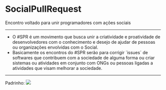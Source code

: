 # SocialPullRequest
Encontro voltado para unir programadores com ações sociais

***

* O #SPR é um movimento que busca unir a criatividade e proatividade de desenvolvedores com o conhecimento e desejo de ajudar de pessoas ou organizações envolvidas com o Social.
* Basicamente os encontros do #SPR serão para corrigir ´issues´ de softwares que contribuem com a sociedade de alguma forma ou criar sistemas ou atividades em conjunto com ONGs ou pessoas ligadas a atividades que visam melhorar a sociedade.

***

Padrinho:
<a href="https://plus.google.com/+GDGRiodeJaneiroOficial" target="_blank">
	<img src="https://drive.google.com/open?id=0B5PchHVrDH0UY0ZZSlItZDJndmc">
</a>


